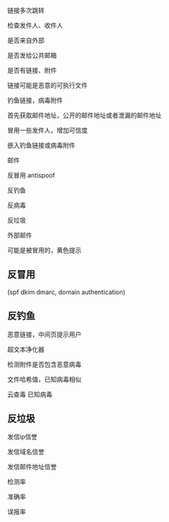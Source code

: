 链接多次跳转

检查发件人、收件人

是否来自外部

是否发给公共邮箱

是否有链接、附件

链接可能是恶意的可执行文件

钓鱼链接，病毒附件



首先获取邮件地址，公开的邮件地址或者泄漏的邮件地址

冒用一些发件人，增加可信度

嵌入钓鱼链接或病毒附件



邮件

反冒用 antispoof 

反钓鱼

反病毒

反垃圾



外部邮件

可能是被冒用的，黄色提示

## 反冒用

(spf dkim dmarc, domain authentication)



## 反钓鱼

恶意链接，中间页提示用户

超文本净化器

检测附件是否包含恶意病毒

文件哈希值，已知病毒相似

云查毒 已知病毒



## 反垃圾

发信ip信誉

发信域名信誉

发信邮件地址信誉



检测率 

准确率

误报率




